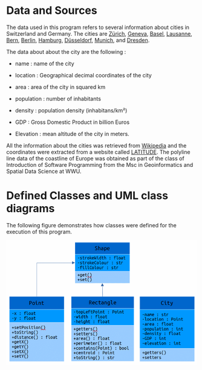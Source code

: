 # Data and Sources

The data used in this program refers to several information about cities in Switzerland and Germany. The cities are [Zürich](https://en.wikipedia.org/wiki/Zürich), [Geneva](https://en.wikipedia.org/wiki/Geneva), [Basel](https://en.wikipedia.org/wiki/Basel), [Lausanne](https://en.wikipedia.org/wiki/Lausanne), [Bern](https://en.wikipedia.org/wiki/Bern), [Berlin](https://en.wikipedia.org/wiki/Berlin), [Hamburg](https://en.wikipedia.org/wiki/Hamburg), [Düsseldorf](https://en.wikipedia.org/wiki/Düsseldorf), [Munich](https://en.wikipedia.org/wiki/Munich), and [Dresden](https://en.wikipedia.org/wiki/Dresden).

The data about about the city are the following :

* name : name of the city

* location : Geographical decimal coordinates of the city

* area : area of the city in squared km

* population : number of inhabitants

* density : population density (inhabitans/km²)

* GDP : Gross Domestic Product in billion Euros

* Elevation : mean altitude of the city in meters.

All the information about the cities was retrieved from [Wikipedia](https://www.wikipedia.org/) and the coordinates were extracted from a website called [LATITUDE](https://latitude.to/). The polyline line data of the coastline of Europe was obtained as part of the class of Introduction of Software Programming from the Msc in Geoinformatics and Spatial Data Science at WWU.

# Defined Classes and UML class diagrams

The following figure demonstrates how classes were defined for the execution of this program.

![UML Class Diagram](uml.gif)
